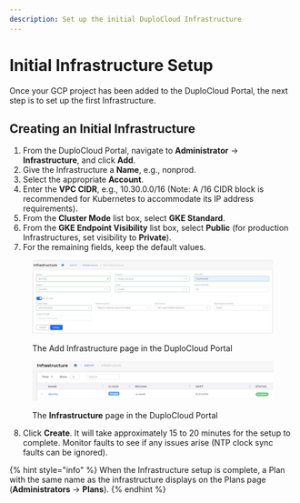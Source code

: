 ```yaml
---
description: Set up the initial DuploCloud Infrastructure
---
```


# Initial Infrastructure Setup

Once your GCP project has been added to the DuploCloud Portal, the next step is to set up the first Infrastructure.&#x20;

## Creating an Initial Infrastructure&#x20;

1. From the DuploCloud Portal, navigate to **Administrator** -> **Infrastructure**, and click **Add**.&#x20;
2. Give the Infrastructure a **Name**, e.g., nonprod.
3. Select the appropriate **Account**.
4. Enter the **VPC CIDR**, e.g., 10.30.0.0/16 (Note: A /16 CIDR block is recommended for Kubernetes to accommodate its IP address requirements).
5. From the **Cluster Mode** list box, select **GKE Standard**.&#x20;
6. From the **GKE Endpoint Visibility** list box, select **Public** (for production Infrastructures, set visibility to **Private**).
7. For the remaining fields, keep the default values.&#x20;

<figure><img src="../../.gitbook/assets/final.png" alt=""><figcaption><p>The Add Infrastructure page in the DuploCloud Portal</p></figcaption></figure>

<figure><img src="../../.gitbook/assets/image (1) (1) (1) (1) (1) (1) (1) (1) (1).png" alt=""><figcaption><p>The <strong>Infrastructure</strong> page in the DuploCloud Portal</p></figcaption></figure>

8. Click **Create**. It will take approximately 15 to 20 minutes for the setup to complete. Monitor faults to see if any issues arise (NTP clock sync faults can be ignored).&#x20;

{% hint style="info" %}
When the Infrastructure setup is complete, a Plan with the same name as the infrastructure displays on the Plans page (**Administrators** -> **Plans**).&#x20;
{% endhint %}
